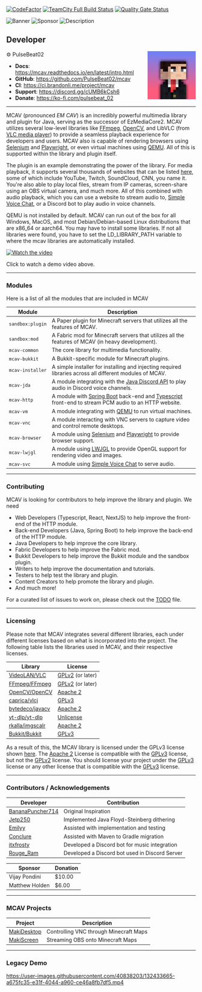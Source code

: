[![CodeFactor](https://www.codefactor.io/repository/github/pulsebeat02/mcav/badge)](https://www.codefactor.io/repository/github/pulsebeat02/mcav)
[![TeamCity Full Build Status](https://img.shields.io/teamcity/build/e/mcav?server=https%3A%2F%2Fci.brandonli.me)](https://ci.brandonli.me/project/mcav)
[![Quality Gate Status](https://sonarcloud.io/api/project_badges/measure?project=PulseBeat02_mcav&metric=alert_status)](https://sonarcloud.io/summary/new_code?id=PulseBeat02_mcav)

![Banner](https://www.bisecthosting.com/images/CF/MCAV/MP_MCAV_Header.webp)
![Sponsor](https://www.bisecthosting.com/images/CF/MCAV/MP_MCAV_Promo.webp)
![Description](https://www.bisecthosting.com/images/CF/MCAV/MP_MCAV_Description.webp)

## Developer

<img align="right" src="developer.png" alt="My Image">

⚙️ PulseBeat02

- **Docs**: https://mcav.readthedocs.io/en/latest/intro.html
- **GitHub**: https://github.com/PulseBeat02/mcav
- **CI**: https://ci.brandonli.me/project/mcav
- **Support**: https://discord.gg/cUMB6kCsh6
- **Donate**: https://ko-fi.com/pulsebeat_02

---

MCAV (pronounced *EM CAV*) is an incredibly powerful multimedia library and plugin for Java, serving as the successor of
EzMediaCore2. MCAV utilizes several low-level libraries like [FFmpeg](https://ffmpeg.org/), [OpenCV](https://opencv.org/), and LibVLC
(from [VLC media player](https://www.videolan.org/vlc/)) to provide a seamless playback experience for developers and
users. MCAV also is capable of rendering browsers using [Selenium](https://www.selenium.dev/) and [Playwright](https://playwright.dev/java/), or
even virtual machines using [QEMU](https://www.qemu.org/). All of this is supported within the library and plugin itself.

The plugin is an example demonstrating the power of the library. For media playback, it supports several thousands of
websites that can be listed [here](https://github.com/yt-dlp/yt-dlp/blob/master/supportedsites.md), some of which include
YouTube, Twitch, SoundCloud, CNN, you name it. You're also able to play local files, stream from IP cameras, screen-share 
using an OBS virtual camera, and much more. All of this combined with audio playback, which you can use a website to
stream audio to, [Simple Voice Chat](https://modrinth.com/plugin/simple-voice-chat), or a Discord bot to play audio in voice channels.

QEMU is not installed by default. MCAV can run out of the box for all Windows, MacOS, and most Debian/Debian-based 
Linux distributions that are x86_64 or aarch64. You may have to install some libraries. If not all libraries were found,
you have to set the LD_LIBRARY_PATH variable to where the mcav libraries are automatically installed.

[![Watch the video](https://img.youtube.com/vi/ifs0GiAtqIs/maxresdefault.jpg)](https://youtu.be/ifs0GiAtqIs)

Click to watch a demo video above.

---

### Modules

Here is a list of all the modules that are included in MCAV

| Module           | Description                                                                                                                                                  |
|------------------|--------------------------------------------------------------------------------------------------------------------------------------------------------------|
| `sandbox:plugin` | A Paper plugin for Minecraft servers that utilizes all the features of MCAV.                                                                                 |
| `sandbox:mod`    | A Fabric mod for Minecraft servers that utilizes all the features of MCAV (in heavy development).                                                            |
| `mcav-common`    | The core library for multimedia functionality.                                                                                                               |
| `mcav-bukkit`    | A Bukkit-specific module for Minecraft plugins.                                                                                                              |
| `mcav-installer` | A simple installer for installing and injecting required libraries across all different modules of MCAV.                                                     |
| `mcav-jda`       | A module integrating with the [Java Discord API](https://github.com/discord-jda/JDA) to play audio in Discord voice channels.                                |
| `mcav-http`      | A module with [Spring Boot](https://spring.io/) back-end and [Typescript](https://www.typescriptlang.org/) front-end to stream PCM audio to an HTTP website. |
| `mcav-vm`        | A module integrating with [QEMU](https://www.qemu.org/) to run virtual machines.                                                                             |
| `mcav-vnc`       | A module interacting with VNC servers to capture video and control remote desktops.                                                                          |
| `mcav-browser`   | A module using [Selenium](https://www.selenium.dev/) and [Playwright](https://playwright.dev/) to provide browser support.                                   |
| `mcav-lwjgl`     | A module using [LWJGL](https://www.lwjgl.org/) to provide OpenGL support for rendering video and images.                                                     |
| `mcav-svc`       | A module using [Simple Voice Chat](https://modrinth.com/plugin/simple-voice-chat) to serve audio.                                                            |

---

### Contributing

MCAV is looking for contributors to help improve the library and plugin. We need
- Web Developers (Typescript, React, NextJS) to help improve the front-end of the HTTP module.
- Back-end Developers (Java, Spring Boot) to help improve the back-end of the HTTP module.
- Java Developers to help improve the core library.
- Fabric Developers to help improve the Fabric mod.
- Bukkit Developers to help improve the Bukkit module and the sandbox plugin.
- Writers to help improve the documentation and tutorials.
- Testers to help test the library and plugin.
- Content Creators to help promote the library and plugin.
- And much more!

For a curated list of issues to work on, please check out the [TODO](TODO.md) file.

---

### Licensing

Please note that MCAV integrates several different libraries, each under different licenses based on what is
incorporated into the project. The following table lists the libraries used in MCAV, and their respective licenses.

| Library                                                | License                                                     |
|--------------------------------------------------------|-------------------------------------------------------------|
| [VideoLAN/VLC](https://code.videolan.org/videolan/vlc) | [GPLv2](https://opensource.org/license/lgpl-2-0) (or later) |
| [FFmpeg/FFmpeg](https://git.ffmpeg.org/ffmpeg.git)     | [GPLv2](https://opensource.org/license/lgpl-2-0) (or later) |
| [OpenCV/OpenCV](https://github.com/opencv/opencv)      | [Apache 2](https://opensource.org/license/apache-2-0)       |
| [caprica/vlcj](https://github.com/caprica/vlcj)        | [GPLv3](https://opensource.org/license/lgpl-3-0)            |
| [bytedeco/javacv](https://github.com/bytedeco/javacv)  | [Apache 2](https://opensource.org/license/apache-2-0)       |
| [yt-dlp/yt-dlp](https://github.com/yt-dlp/yt-dlp)      | [Unlicense](https://opensource.org/license/unlicense)       | 
| [rkalla/imgscalr](https://github.com/rkalla/imgscalr)  | [Apache 2](https://opensource.org/license/apache-2-0)       |
| [Bukkit/Bukkit](https://github.com/Bukkit/Bukkit)      | [GPLv3](https://opensource.org/license/lgpl-3-0)            |

As a result of this, the MCAV library is licensed under the GPLv3 license shown [here](LICENSE).
The [Apache 2](https://opensource.org/license/apache-2-0) License is compatible with the
[GPLv3](https://opensource.org/license/lgpl-3-0) license, but not the [GPLv2](https://opensource.org/license/lgpl-2-0)
license. You should license your project under the [GPLv3](https://opensource.org/license/lgpl-3-0) license or any other
license that is compatible with the [GPLv3](https://opensource.org/license/lgpl-3-0) license.

---

### Contributors / Acknowledgements

| Developer                                               | Contribution                                   |
|---------------------------------------------------------|------------------------------------------------|
| [BananaPuncher714](https://github.com/BananaPuncher714) | Original Inspiration                           |
| [Jetp250](https://github.com/jetp250)                   | Implemented Java Floyd-Steinberg dithering     |
| [Emilyy](https://github.com/emilyy-dev)                 | Assisted with implementation and testing       |
| [Conclure](https://github.com/Conclure)                 | Assisted with Maven to Gradle migration        |
| [itxfrosty](https://github.com/itxfrosty)               | Developed a Discord bot for music integration  |
| [Rouge_Ram](https://rogueram.xyz/index.html)            | Developed a Discord bot used in Discord Server |

| Sponsor        | Donation |
|----------------|----------|
| Vijay Pondini  | $10.00   |
| Matthew Holden | $6.00    |

---

### MCAV Projects

| Project                                                   | Description                            |
|-----------------------------------------------------------|----------------------------------------|
| [MakiDesktop](https://github.com/ayunami2000/MakiDesktop) | Controlling VNC through Minecraft Maps |
| [MakiScreen](https://github.com/makifoxgirl/MakiScreen)   | Streaming OBS onto Minecraft Maps      |

---

### Legacy Demo

https://user-images.githubusercontent.com/40838203/132433665-a675fc35-e31f-4044-a960-ce46a8fb7df5.mp4